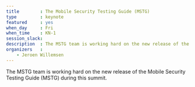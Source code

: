 ```yaml
---
title        : The Mobile Security Testing Guide (MSTG)
type         : keynote
featured     : yes
when_day     : Fri
when_time    : KN-1
session_slack: 
description  : The MSTG team is working hard on the new release of the Mobile Security Testing Guide (MSTG) during this summit.
organizers   :
    - Jeroen Willemsen
---
```


The MSTG team is working hard on the new release of the Mobile Security Testing Guide (MSTG) during this summit.
